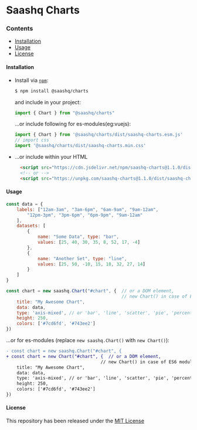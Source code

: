 # Saashq Charts

### Contents
* [Installation](#installation)
* [Usage](#usage)
* [License](#license)

#### Installation
* Install via [`npm`](https://www.npmjs.com/get-npm):

  ```sh
  $ npm install @saashq/charts
  ```

  and include in your project:
  ```js
  import { Chart } from "@saashq/charts"
  ```

  ...or include following for es-modules(eg:vuejs):
  ```js
  import { Chart } from '@saashq/charts/dist/saashq-charts.esm.js'
  // import css
  import '@saashq/charts/dist/saashq-charts.min.css'
  ```

* ...or include within your HTML

  ```html
    <script src="https://cdn.jsdelivr.net/npm/saashq-charts@1.1.0/dist/saashq-charts.min.iife.js"></script>
    <!-- or -->
    <script src="https://unpkg.com/saashq-charts@1.1.0/dist/saashq-charts.min.iife.js"></script>
  ```

#### Usage
```js
const data = {
    labels: ["12am-3am", "3am-6pm", "6am-9am", "9am-12am",
        "12pm-3pm", "3pm-6pm", "6pm-9pm", "9am-12am"
    ],
    datasets: [
        {
            name: "Some Data", type: "bar",
            values: [25, 40, 30, 35, 8, 52, 17, -4]
        },
        {
            name: "Another Set", type: "line",
            values: [25, 50, -10, 15, 18, 32, 27, 14]
        }
    ]
}

const chart = new saashq.Chart("#chart", {  // or a DOM element,
                                            // new Chart() in case of ES6 module with above usage
    title: "My Awesome Chart",
    data: data,
    type: 'axis-mixed', // or 'bar', 'line', 'scatter', 'pie', 'percentage'
    height: 250,
    colors: ['#7cd6fd', '#743ee2']
})
```

...or for es-modules (replace `new saashq.Chart()` with `new Chart()`):
```diff
- const chart = new saashq.Chart("#chart", {
+ const chart = new Chart("#chart", {  // or a DOM element,
                                    // new Chart() in case of ES6 module with above usage
    title: "My Awesome Chart",
    data: data,
    type: 'axis-mixed', // or 'bar', 'line', 'scatter', 'pie', 'percentage'
    height: 250,
    colors: ['#7cd6fd', '#743ee2']
})
```

#### License
This repository has been released under the [MIT License](LICENSE)

